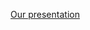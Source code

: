 [Our presentation](https://docs.google.com/presentation/d/13Fwk9v5nr82kTrgdStA-SyXnXAH0sCMc6p_o5VHMQMA/edit?usp=sharing)
